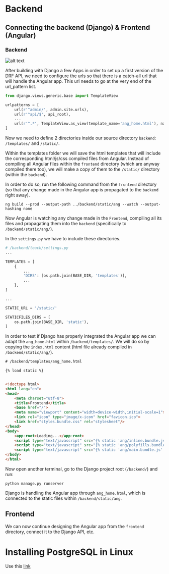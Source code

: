 # Backend

## Connecting the backend (Django) & Frontend (Angular)

### Backend

![alt text](https://github.com/adriamoya/teach-app/tree/branch-trimestre-app/backend/backend-graph.png)

After building with Django a few Apps in order to set up a first version of the DRF API, we need to configure the urls so that there is a catch-all url that will handle the Angular app. This url needs to go at the very end of the url_pattern list.

```python
from django.views.generic.base import TemplateView

urlpatterns = [
    url(r'^admin/', admin.site.urls),
    url(r'^api/$', api_root),
    ...
    url(r'^.*', TemplateView.as_view(template_name='ang_home.html'), name='home'), #catch-all url, rendered in ang_home.html
]
```
Now we need to define 2 directories inside our source directory `backend`: `/templates/` and `/static/`.

Within the templates folder we will save the html templates that will include the corresponding html/js/css compiled files from Angular. Instead of compiling all Angular files within the `frontend` directory (which are anyway compiled there too), we will make a copy of them to the `/static/` directory (within the `backend`).

In order to do so, run the following command from the `frontend` directory (so that any change made in the Angular app is propagated to the `backend` right away).

```shell
ng build --prod --output-path ../backend/static/ang --watch --output-hashing none
```
Now Angular is watching any change made in the `Frontend`, compiling all its files and propagating them into the `backend` (specifically to `/backend/static/ang/`).

In the `settings.py` we have to include these directories.

```python
# /backend/teach/settings.py
...

TEMPLATES = [
    {
    	...
        'DIRS': [os.path.join(BASE_DIR, 'templates')],
        ...
    },
]

...

STATIC_URL = '/static/'

STATICFILES_DIRS = [
    os.path.join(BASE_DIR, 'static'),
]
```

In order to test if Django has properly integrated the Angular app we can adapt the `ang_home.html` within `/backend/templates/`. We will do so by copying the `index.html` content (html file already compiled in `/backend/static/ang/`).

```html
# /backend/templates/ang_home.html

{% load static %}


<!doctype html>
<html lang="en">
<head>
	<meta charset="utf-8">
	<title>Frontend</title>
	<base href="/">
	<meta name="viewport" content="width=device-width,initial-scale=1">
	<link rel="icon" type="image/x-icon" href="favicon.ico">
	<link href="styles.bundle.css" rel="stylesheet"/>
</head>
<body>
	<app-root>Loading...</app-root>
	<script type="text/javascript" src="{% static 'ang/inline.bundle.js' %}"></script>
	<script type="text/javascript" src="{% static 'ang/polyfills.bundle.js' %}"></script>
	<script type="text/javascript" src="{% static 'ang/main.bundle.js' %}"></script>
</body>
</html>

```

Now open another terminal, go to the Django project root (`/backend/`) and run:

```shell
python manage.py runserver
```

Django is handling the Angular app through `ang_home.html`, which is connected to the static files within `/backend/static/ang`.

## Frontend

We can now continue designing the Angular app from the `frontend` directory, connect it to the Django API, etc.


# Installing PostgreSQL in Linux

Use this [link](https://www.digitalocean.com/community/tutorials/how-to-use-postgresql-with-your-django-application-on-ubuntu-14-04)

